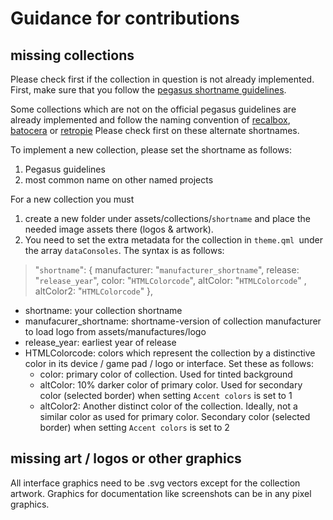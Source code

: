 # Guidance for contributions

## missing collections

Please check first if the collection in question is not already implemented.
First, make sure that you follow the [pegasus shortname guidelines](https://pegasus-frontend.org/docs/user-guide/meta-files/#metadata).

Some collections which are not on the official pegasus guidelines are already implemented and follow the naming convention of [recalbox](https://gitlab.com/recalbox/recalbox-themes), [batocera](https://wiki.batocera.org/systems) or [retropie](https://retropie.org.uk/docs/)
Please check first on these alternate shortnames.

To implement a new collection, please set the shortname as follows:
1. Pegasus guidelines
2. most common name on other named projects

For a new collection you must
1. create a new folder under assets/collections/`shortname` and place the needed image assets there  (logos & artwork).
2. You need to set the extra metadata for the collection in `theme.qml `under the array `dataConsoles`. The syntax is as follows:

> "`shortname`": { manufacturer: "`manufacturer_shortname`", release: "`release_year`", color: "`HTMLColorcode`", altColor: "`HTMLColorcode`" , altColor2: "`HTMLColorcode`" },
- shortname: your collection shortname
- manufacurer_shortname: shortname-version of collection manufacturer to load logo from assets/manufactures/logo
- release_year: earliest year of release
- HTMLColorcode: colors which represent the collection by a distinctive color in its device / game pad / logo or interface. Set these as follows:
    - color: primary color of collection. Used for tinted background
    - altColor: 10% darker color of primary color. Used for secondary color (selected border) when setting `Accent colors` is set to 1
    - altColor2: Another distinct color of the collection. Ideally, not a similar color as used for primary color. Secondary color (selected border) when setting `Accent colors` is set to 2

## missing art / logos or other graphics

All interface graphics need to be .svg vectors except for the collection artwork.
Graphics for documentation like screenshots can be in any pixel graphics.

